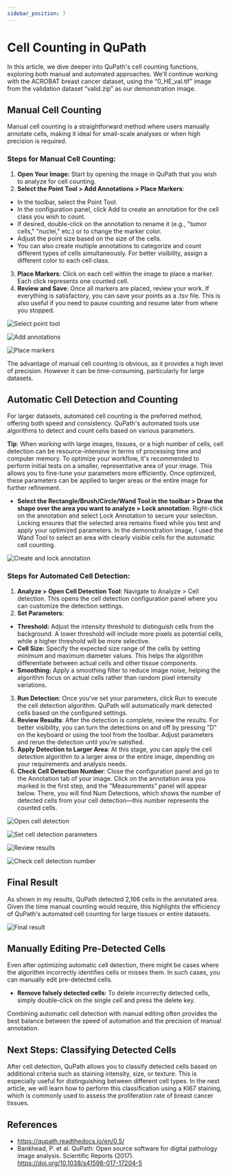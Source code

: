 ```yaml
---
sidebar_position: 7
---
```

# Cell Counting in QuPath

In this article, we dive deeper into QuPath's cell counting functions, exploring both manual and automated approaches. We'll continue working with the ACROBAT breast cancer dataset, using the “0_HE_val.tif” image from the validation dataset “valid.zip” as our demonstration image.

## Manual Cell Counting 

Manual cell counting is a straightforward method where users manually annotate cells, making it ideal for small-scale analyses or when high precision is required.

### Steps for Manual Cell Counting:
1. **Open Your Image:** Start by opening the image in QuPath that you wish to analyze for cell counting.
2. **Select the Point Tool > Add Annotations > Place Markers**:
- In the toolbar, select the Point Tool.
- In the configuration panel, click Add to create an annotation for the cell class you wish to count.
- If desired, double-click on the annotation to rename it (e.g., "tumor cells," "nuclei," etc.) or to change the marker color.
- Adjust the point size based on the size of the cells.
- You can also create multiple annotations to categorize and count different types of cells simultaneously. For better visibility, assign a different color to each cell class.
3. **Place Markers**: Click on each cell within the image to place a marker. Each click represents one counted cell.
4. **Review and Save**: Once all markers are placed, review your work. If everything is satisfactory, you can save your points as a .tsv file. This is also useful if you need to pause counting and resume later from where you stopped.

![](./Images/qupath_02_select_point_tool.png "Select point tool")

![](./Images/qupath_02_add_annotations.png "Add annotations")

![](./Images/qupath_02_place_markers.png "Place markers")

The advantage of manual cell counting is obvious, as it provides a high level of precision. However it can be time-consuming, particularly for large datasets.

## Automatic Cell Detection and Counting

For larger datasets, automated cell counting is the preferred method, offering both speed and consistency. QuPath's automated tools use algorithms to detect and count cells based on various parameters.

**Tip**: When working with large images, tissues, or a high number of cells, cell detection can be resource-intensive in terms of processing time and computer memory. To optimize your workflow, it's recommended to perform initial tests on a smaller, representative area of your image. This allows you to fine-tune your parameters more efficiently. Once optimized, these parameters can be applied to larger areas or the entire image for further refinement.

- **Select the Rectangle/Brush/Circle/Wand Tool in the toolbar > Draw the shape over the area you want to analyze > Lock annotation**: Right-click on the annotation and select Lock Annotation to secure your selection. Locking ensures that the selected area remains fixed while you test and apply your optimized parameters. In the demonstration image, I used the Wand Tool to select an area with clearly visible cells for the automatic cell counting.

![](./Images/qupath_02_create_and_lock_annotation.png "Create and lock annotation")

### Steps for Automated Cell Detection:
1. **Analyze > Open Cell Detection Tool**: Navigate to Analyze > Cell detection. This opens the cell detection configuration panel where you can customize the detection settings.
2. **Set Parameters**:
- **Threshold:** Adjust the intensity threshold to distinguish cells from the background. A lower threshold will include more pixels as potential cells, while a higher threshold will be more selective.
- **Cell Size:** Specify the expected size range of the cells by setting minimum and maximum diameter values. This helps the algorithm differentiate between actual cells and other tissue components.
- **Smoothing:** Apply a smoothing filter to reduce image noise, helping the algorithm focus on actual cells rather than random pixel intensity variations.
3. **Run Detection**: Once you've set your parameters, click Run to execute the cell detection algorithm. QuPath will automatically mark detected cells based on the configured settings.
4. **Review Results**: After the detection is complete, review the results. For better visibility, you can turn the detections on and off by pressing "D" on the keyboard or using the tool from the toolbar. Adjust parameters and rerun the detection until you’re satisfied.
5. **Apply Detection to Larger Area**: At this stage, you can apply the cell detection algorithm to a larger area or the entire image, depending on your requirements and analysis needs.
6. **Check Cell Detection Number**: Close the configuration panel and go to the Annotation tab of your image. Click on the annotation area you marked in the first step, and the "Measurements" panel will appear below. There, you will find Num Detections, which shows the number of detected cells from your cell detection—this number represents the counted cells.

![](./Images/qupath_02_open_cell_detection.png "Open cell detection")

![](./Images/qupath_02_cell_detection_parameters.png "Set cell detection parameters")

![](./Images/qupath_02_showhide_detection_objects.png "Review results")

![](./Images/qupath_02_check_cell_detection_number.png "Check cell detection number")

## Final Result

As shown in my results, QuPath detected 2,166 cells in the annotated area. Given the time manual counting would require, this highlights the efficiency of QuPath's automated cell counting for large tissues or entire datasets.

![](./Images/qupath_02_final_result.png "Final result")

## Manually Editing Pre-Detected Cells

Even after optimizing automatic cell detection, there might be cases where the algorithm incorrectly identifies cells or misses them. In such cases, you can manually edit pre-detected cells.

- **Remove falsely detected cells**: To delete incorrectly detected cells, simply double-click on the single cell and press the delete key. 

Combining automatic cell detection with manual editing often provides the best balance between the speed of automation and the precision of manual annotation.

## Next Steps: Classifying Detected Cells

After cell detection, QuPath allows you to classify detected cells based on additional criteria such as staining intensity, size, or texture. This is especially useful for distinguishing between different cell types. In the next article, we will learn how to perform this classification using a KI67 staining, which is commonly used to assess the proliferation rate of breast cancer tissues.

## References

- https://qupath.readthedocs.io/en/0.5/
- Bankhead, P. et al. QuPath: Open source software for digital pathology image analysis. Scientific Reports (2017). https://doi.org/10.1038/s41598-017-17204-5
